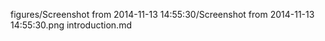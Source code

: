 figures/Screenshot from 2014-11-13 14:55:30/Screenshot from 2014-11-13 14:55:30.png
introduction.md

